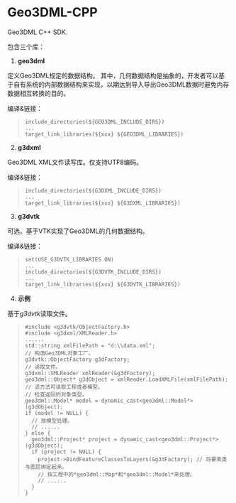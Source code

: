 # Geo3DML-CPP

Geo3DML C++ SDK.

包含三个库：

1. **geo3dml**

定义Geo3DML规定的数据结构。
其中，几何数据结构是抽象的，开发者可以基于自有系统的内部数据结构来实现，以期达到导入导出Geo3DML数据时避免内存数据相互转换的目的。

编译&链接：

> ```
> include_directories(${GEO3DML_INCLUDE_DIRS})
> ...
> target_link_libraries(${xxx} ${GEO3DML_LIBRARIES})
> ```

2. **g3dxml**

Geo3DML XML文件读写库。仅支持UTF8编码。

编译&链接：

> ```
> include_directories(${G3DXML_INCLUDE_DIRS})
> ...
> target_link_libraries(${xxx} ${G3DXML_LIBRARIES})
> ```


3. **g3dvtk**

可选。基于VTK实现了Geo3DML的几何数据结构。

编译&链接：

> ```
> set(USE_G3DVTK_LIBRARIES ON)
> ...
> include_directories(${G3DVTK_INCLUDE_DIRS})
> ...
> target_link_libraries(${xxx} ${G3DVTK_LIBRARIES})
> ```

4. **示例**

基于*g3dvtk*读取文件。

>```
> #include <g3dvtk/ObjectFactory.h>
> #include <g3dxml/XMLReader.h>
> ......
> std::string xmlFilePath = "d:\\data.xml";
> // 构造Geo3DML对象工厂。
> g3dvtk::ObjectFactory g3dFactory;
> // 读取文件。
> g3dxml::XMLReader xmlReader(&g3dFactory);
> geo3dml::Object* g3dObject = xmlReader.LoadXMLFile(xmlFilePath);  // 该方法可读取工程或者模型。
> // 检查返回的对象类型。
> geo3dml::Model* model = dynamic_cast<geo3dml::Model*>(g3dObject);
> if (model != NULL) {
>   // 按模型处理。
>   // ......
> } else {
>   geo3dml::Project* project = dynamic_cast<geo3dml::Project*>(g3dObject);
>   if (project != NULL) {
>     project->BindFeatureClassesToLayers(&g3dFactory); // 将要素类与图层绑定起来。
>     // 按工程中的*geo3dml::Map*和*geo3dml::Model*来处理。
>     // ......
>   }
> }
>```
